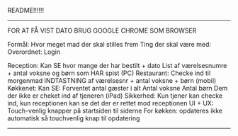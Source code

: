 README!!!!!!


*********************************************************************************************
FOR AT FÅ VIST DATO BRUG GOOGLE CHROME SOM BROWSER


Formål: Hvor meget mad der skal stilles frem
Ting der skal være med:
Overordnet: Login

Reception: Kan SE hvor mange der har bestilt + dato
           List af værelsesnumre + antal voksne og børn som HAR spist
           (PC)
Restaurant: Checke ind til morgenmad
            INDTASTNING af værelsesnr + antal voksne + børn
            (mobil)
Køkkenet: Kan SE:
            Forventet antal gæster i alt
            Antal voksne
            Antal børn
            Dem der ikke er cheket ind af tjeneren
            (iPad)
Sikkerhed: Kun tjener kan checke ind, kun receptionen kan se det der er rettet mod receptionen
UI + UX: Touch-venlig knapper på startsiden til siderne
           For køkken: opdateres ikke automatisk så touchvenlig knap til opdatering
 
 *********************************************************************************************
